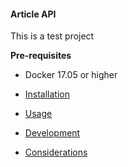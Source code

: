 

#### Article API
This is a test project

**Pre-requisites**
- Docker 17.05 or higher

- [Installation](docs/install.md)
- [Usage](docs/usage.md)
- [Development](docs/development.md)
- [Considerations](docs/consider.md)
